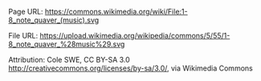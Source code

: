 Page URL:
https://commons.wikimedia.org/wiki/File:1-8_note_quaver_(music).svg

File URL:
https://upload.wikimedia.org/wikipedia/commons/5/55/1-8_note_quaver_%28music%29.svg

Attribution:
Cole SWE, CC BY-SA 3.0 <http://creativecommons.org/licenses/by-sa/3.0/>, via Wikimedia Commons